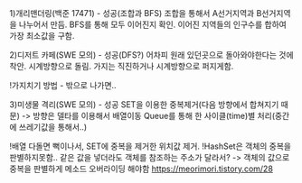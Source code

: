 1)개리맨더링(백준 17471) - 성공(조합과 BFS)
조합을 통해서 A선거지역과 B선거지역을 나누어서 만듬.
BFS를 통해 모두 이어진지 확인.
이어진 지역들의 인구수를 합하여 가장 최소값을 구함.


2)디저트 카페(SWE 모의) - 성공(DFS?)
어차피 원래 있던곳으로 돌아와야한다는 것에 착안.
시계방향으로 돌림. 가지는 직진하거나 시계방향으로 퍼지게함.

!가지치기 방법 - 밖으로 나가면..


3)미생물 격리(SWE 모의) - 성공
SET을 이용한 중복제거(다음 방향에서 합쳐지기 때문) -> 방향은 델타를 이용해서 배열이동
Queue를 통해 한 사이클(time)별 처리(중간에 쓰레기값을 통해서..)

!배열 다돌면 뻑이나서, SET에 중복을 제거한 위치값 제거.
!HashSet은 객체의 중복을 판별하지못함.. 같은 값을 넣더라도 객체를 참조하는 주소가 달라서?
-> 객체의 값으로 중복을 판별하게 메소드 오버라이딩 해야함
    https://meorimori.tistory.com/28

